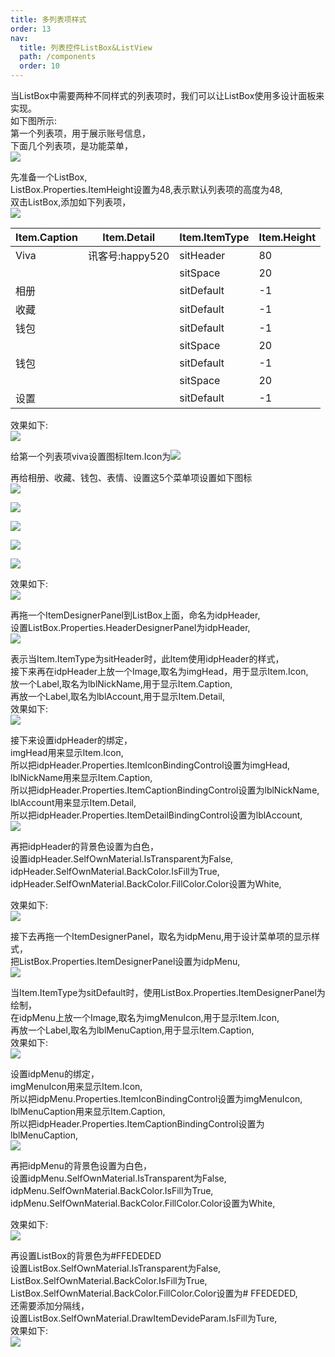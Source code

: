 ```yaml
---
title: 多列表项样式
order: 13
nav:
  title: 列表控件ListBox&ListView
  path: /components
  order: 10
---
```


当ListBox中需要两种不同样式的列表项时，我们可以让ListBox使用多设计面板来实现。  
如下图所示:  
第一个列表项，用于展示账号信息，  
下面几个列表项，是功能菜单，  
![](http://www.orangeui.cn/orangeuiblog/OrangeUI/10.17.OrangeUI%E6%8E%A7%E4%BB%B6%E4%BD%BF%E7%94%A8%E8%AF%B4%E6%98%8E(%E5%88%97%E8%A1%A8%E6%A1%86%E6%8E%A7%E4%BB%B6ListBox)(%E7%A4%BA%E4%BE%8B17%20%E4%BD%BF%E7%94%A8%E5%A4%9A%E4%B8%AA%E8%AE%BE%E8%AE%A1%E9%9D%A2%E6%9D%BF).files/image001.png)


 
 
先准备一个ListBox,  
ListBox.Properties.ItemHeight设置为48,表示默认列表项的高度为48,  
双击ListBox,添加如下列表项，  
![](http://www.orangeui.cn/orangeuiblog/OrangeUI/10.17.OrangeUI%E6%8E%A7%E4%BB%B6%E4%BD%BF%E7%94%A8%E8%AF%B4%E6%98%8E(%E5%88%97%E8%A1%A8%E6%A1%86%E6%8E%A7%E4%BB%B6ListBox)(%E7%A4%BA%E4%BE%8B17%20%E4%BD%BF%E7%94%A8%E5%A4%9A%E4%B8%AA%E8%AE%BE%E8%AE%A1%E9%9D%A2%E6%9D%BF).files/image003.png)

|Item.Caption        |Item.Detail         |Item.ItemType       |Item.Height  |
|  ----  | ----  | ----  | ----  |
|Viva                |讯客号:happy520    |sitHeader          |80 |
|           |                   |sitSpace                   |20   |
|相册               |                    |sitDefault         |-1  |
|收藏               |                    |sitDefault         |-1  |
|钱包               |                    |sitDefault         |-1  |
|           |                   |sitSpace                   |20   |
|钱包               |                    |sitDefault         |-1  |
|           |                   |sitSpace                   |20   |
|设置               |                    |sitDefault         |-1  |

效果如下:  
![](http://www.orangeui.cn/orangeuiblog/OrangeUI/10.17.OrangeUI%E6%8E%A7%E4%BB%B6%E4%BD%BF%E7%94%A8%E8%AF%B4%E6%98%8E(%E5%88%97%E8%A1%A8%E6%A1%86%E6%8E%A7%E4%BB%B6ListBox)(%E7%A4%BA%E4%BE%8B17%20%E4%BD%BF%E7%94%A8%E5%A4%9A%E4%B8%AA%E8%AE%BE%E8%AE%A1%E9%9D%A2%E6%9D%BF).files/image005.png)


给第一个列表项viva设置图标Item.Icon为![](http://www.orangeui.cn/orangeuiblog/OrangeUI/10.17.OrangeUI%E6%8E%A7%E4%BB%B6%E4%BD%BF%E7%94%A8%E8%AF%B4%E6%98%8E(%E5%88%97%E8%A1%A8%E6%A1%86%E6%8E%A7%E4%BB%B6ListBox)(%E7%A4%BA%E4%BE%8B17%20%E4%BD%BF%E7%94%A8%E5%A4%9A%E4%B8%AA%E8%AE%BE%E8%AE%A1%E9%9D%A2%E6%9D%BF).files/image007.png)


再给相册、收藏、钱包、表情、设置这5个菜单项设置如下图标  
![](http://www.orangeui.cn/orangeuiblog/OrangeUI/10.17.OrangeUI%E6%8E%A7%E4%BB%B6%E4%BD%BF%E7%94%A8%E8%AF%B4%E6%98%8E(%E5%88%97%E8%A1%A8%E6%A1%86%E6%8E%A7%E4%BB%B6ListBox)(%E7%A4%BA%E4%BE%8B17%20%E4%BD%BF%E7%94%A8%E5%A4%9A%E4%B8%AA%E8%AE%BE%E8%AE%A1%E9%9D%A2%E6%9D%BF).files/image009.png)

![](http://www.orangeui.cn/orangeuiblog/OrangeUI/10.17.OrangeUI%E6%8E%A7%E4%BB%B6%E4%BD%BF%E7%94%A8%E8%AF%B4%E6%98%8E(%E5%88%97%E8%A1%A8%E6%A1%86%E6%8E%A7%E4%BB%B6ListBox)(%E7%A4%BA%E4%BE%8B17%20%E4%BD%BF%E7%94%A8%E5%A4%9A%E4%B8%AA%E8%AE%BE%E8%AE%A1%E9%9D%A2%E6%9D%BF).files/image011.png)

![](http://www.orangeui.cn/orangeuiblog/OrangeUI/10.17.OrangeUI%E6%8E%A7%E4%BB%B6%E4%BD%BF%E7%94%A8%E8%AF%B4%E6%98%8E(%E5%88%97%E8%A1%A8%E6%A1%86%E6%8E%A7%E4%BB%B6ListBox)(%E7%A4%BA%E4%BE%8B17%20%E4%BD%BF%E7%94%A8%E5%A4%9A%E4%B8%AA%E8%AE%BE%E8%AE%A1%E9%9D%A2%E6%9D%BF).files/image013.png)

![](http://www.orangeui.cn/orangeuiblog/OrangeUI/10.17.OrangeUI%E6%8E%A7%E4%BB%B6%E4%BD%BF%E7%94%A8%E8%AF%B4%E6%98%8E(%E5%88%97%E8%A1%A8%E6%A1%86%E6%8E%A7%E4%BB%B6ListBox)(%E7%A4%BA%E4%BE%8B17%20%E4%BD%BF%E7%94%A8%E5%A4%9A%E4%B8%AA%E8%AE%BE%E8%AE%A1%E9%9D%A2%E6%9D%BF).files/image015.png)

![](http://www.orangeui.cn/orangeuiblog/OrangeUI/10.17.OrangeUI%E6%8E%A7%E4%BB%B6%E4%BD%BF%E7%94%A8%E8%AF%B4%E6%98%8E(%E5%88%97%E8%A1%A8%E6%A1%86%E6%8E%A7%E4%BB%B6ListBox)(%E7%A4%BA%E4%BE%8B17%20%E4%BD%BF%E7%94%A8%E5%A4%9A%E4%B8%AA%E8%AE%BE%E8%AE%A1%E9%9D%A2%E6%9D%BF).files/image017.png)


效果如下:   
![](http://www.orangeui.cn/orangeuiblog/OrangeUI/10.17.OrangeUI%E6%8E%A7%E4%BB%B6%E4%BD%BF%E7%94%A8%E8%AF%B4%E6%98%8E(%E5%88%97%E8%A1%A8%E6%A1%86%E6%8E%A7%E4%BB%B6ListBox)(%E7%A4%BA%E4%BE%8B17%20%E4%BD%BF%E7%94%A8%E5%A4%9A%E4%B8%AA%E8%AE%BE%E8%AE%A1%E9%9D%A2%E6%9D%BF).files/image019.png)



再拖一个ItemDesignerPanel到ListBox上面，命名为idpHeader,  
设置ListBox.Properties.HeaderDesignerPanel为idpHeader,  
![](http://www.orangeui.cn/orangeuiblog/OrangeUI/10.17.OrangeUI%E6%8E%A7%E4%BB%B6%E4%BD%BF%E7%94%A8%E8%AF%B4%E6%98%8E(%E5%88%97%E8%A1%A8%E6%A1%86%E6%8E%A7%E4%BB%B6ListBox)(%E7%A4%BA%E4%BE%8B17%20%E4%BD%BF%E7%94%A8%E5%A4%9A%E4%B8%AA%E8%AE%BE%E8%AE%A1%E9%9D%A2%E6%9D%BF).files/image021.png)


表示当Item.ItemType为sitHeader时，此Item使用idpHeader的样式，  
接下来再在idpHeader上放一个Image,取名为imgHead，用于显示Item.Icon,  
放一个Label,取名为lblNickName,用于显示Item.Caption,  
再放一个Label,取名为lblAccount,用于显示Item.Detail,  
效果如下:  
![](http://www.orangeui.cn/orangeuiblog/OrangeUI/10.17.OrangeUI%E6%8E%A7%E4%BB%B6%E4%BD%BF%E7%94%A8%E8%AF%B4%E6%98%8E(%E5%88%97%E8%A1%A8%E6%A1%86%E6%8E%A7%E4%BB%B6ListBox)(%E7%A4%BA%E4%BE%8B17%20%E4%BD%BF%E7%94%A8%E5%A4%9A%E4%B8%AA%E8%AE%BE%E8%AE%A1%E9%9D%A2%E6%9D%BF).files/image023.png)


接下来设置idpHeader的绑定，  
imgHead用来显示Item.Icon,  
所以把idpHeader.Properties.ItemIconBindingControl设置为imgHead,  
lblNickName用来显示Item.Caption,  
所以把idpHeader.Properties.ItemCaptionBindingControl设置为lblNickName,  
lblAccount用来显示Item.Detail,  
所以把idpHeader.Properties.ItemDetailBindingControl设置为lblAccount,  
![](http://www.orangeui.cn/orangeuiblog/OrangeUI/10.17.OrangeUI%E6%8E%A7%E4%BB%B6%E4%BD%BF%E7%94%A8%E8%AF%B4%E6%98%8E(%E5%88%97%E8%A1%A8%E6%A1%86%E6%8E%A7%E4%BB%B6ListBox)(%E7%A4%BA%E4%BE%8B17%20%E4%BD%BF%E7%94%A8%E5%A4%9A%E4%B8%AA%E8%AE%BE%E8%AE%A1%E9%9D%A2%E6%9D%BF).files/image025.png)


再把idpHeader的背景色设置为白色，  
设置idpHeader.SelfOwnMaterial.IsTransparent为False,  
idpHeader.SelfOwnMaterial.BackColor.IsFill为True,  
idpHeader.SelfOwnMaterial.BackColor.FillColor.Color设置为White,  
 
效果如下:  
![](http://www.orangeui.cn/orangeuiblog/OrangeUI/10.17.OrangeUI%E6%8E%A7%E4%BB%B6%E4%BD%BF%E7%94%A8%E8%AF%B4%E6%98%8E(%E5%88%97%E8%A1%A8%E6%A1%86%E6%8E%A7%E4%BB%B6ListBox)(%E7%A4%BA%E4%BE%8B17%20%E4%BD%BF%E7%94%A8%E5%A4%9A%E4%B8%AA%E8%AE%BE%E8%AE%A1%E9%9D%A2%E6%9D%BF).files/image027.png)


 
接下去再拖一个ItemDesignerPanel，取名为idpMenu,用于设计菜单项的显示样式，  
把ListBox.Properties.ItemDesignerPanel设置为idpMenu,  
![](http://www.orangeui.cn/orangeuiblog/OrangeUI/10.17.OrangeUI%E6%8E%A7%E4%BB%B6%E4%BD%BF%E7%94%A8%E8%AF%B4%E6%98%8E(%E5%88%97%E8%A1%A8%E6%A1%86%E6%8E%A7%E4%BB%B6ListBox)(%E7%A4%BA%E4%BE%8B17%20%E4%BD%BF%E7%94%A8%E5%A4%9A%E4%B8%AA%E8%AE%BE%E8%AE%A1%E9%9D%A2%E6%9D%BF).files/image029.png)


当Item.ItemType为sitDefault时，使用ListBox.Properties.ItemDesignerPanel为绘制，  
在idpMenu上放一个Image,取名为imgMenuIcon,用于显示Item.Icon,  
再放一个Label,取名为lblMenuCaption,用于显示Item.Caption,  
效果如下:  
![](http://www.orangeui.cn/orangeuiblog/OrangeUI/10.17.OrangeUI%E6%8E%A7%E4%BB%B6%E4%BD%BF%E7%94%A8%E8%AF%B4%E6%98%8E(%E5%88%97%E8%A1%A8%E6%A1%86%E6%8E%A7%E4%BB%B6ListBox)(%E7%A4%BA%E4%BE%8B17%20%E4%BD%BF%E7%94%A8%E5%A4%9A%E4%B8%AA%E8%AE%BE%E8%AE%A1%E9%9D%A2%E6%9D%BF).files/image031.png)


设置idpMenu的绑定，  
imgMenuIcon用来显示Item.Icon,  
所以把idpMenu.Properties.ItemIconBindingControl设置为imgMenuIcon,  
lblMenuCaption用来显示Item.Caption,  
所以把idpHeader.Properties.ItemCaptionBindingControl设置为lblMenuCaption,  
![](http://www.orangeui.cn/orangeuiblog/OrangeUI/10.17.OrangeUI%E6%8E%A7%E4%BB%B6%E4%BD%BF%E7%94%A8%E8%AF%B4%E6%98%8E(%E5%88%97%E8%A1%A8%E6%A1%86%E6%8E%A7%E4%BB%B6ListBox)(%E7%A4%BA%E4%BE%8B17%20%E4%BD%BF%E7%94%A8%E5%A4%9A%E4%B8%AA%E8%AE%BE%E8%AE%A1%E9%9D%A2%E6%9D%BF).files/image033.png)


再把idpMenu的背景色设置为白色，  
设置idpMenu.SelfOwnMaterial.IsTransparent为False,  
idpMenu.SelfOwnMaterial.BackColor.IsFill为True,  
idpMenu.SelfOwnMaterial.BackColor.FillColor.Color设置为White,  
 
效果如下:  
![](http://www.orangeui.cn/orangeuiblog/OrangeUI/10.17.OrangeUI%E6%8E%A7%E4%BB%B6%E4%BD%BF%E7%94%A8%E8%AF%B4%E6%98%8E(%E5%88%97%E8%A1%A8%E6%A1%86%E6%8E%A7%E4%BB%B6ListBox)(%E7%A4%BA%E4%BE%8B17%20%E4%BD%BF%E7%94%A8%E5%A4%9A%E4%B8%AA%E8%AE%BE%E8%AE%A1%E9%9D%A2%E6%9D%BF).files/image035.png)


再设置ListBox的背景色为#FFEDEDED  
设置ListBox.SelfOwnMaterial.IsTransparent为False,  
ListBox.SelfOwnMaterial.BackColor.IsFill为True,  
ListBox.SelfOwnMaterial.BackColor.FillColor.Color设置为# FFEDEDED,  
还需要添加分隔线，  
设置ListBox.SelfOwnMaterial.DrawItemDevideParam.IsFill为Ture,  
效果如下:  
![](http://www.orangeui.cn/orangeuiblog/OrangeUI/10.17.OrangeUI%E6%8E%A7%E4%BB%B6%E4%BD%BF%E7%94%A8%E8%AF%B4%E6%98%8E(%E5%88%97%E8%A1%A8%E6%A1%86%E6%8E%A7%E4%BB%B6ListBox)(%E7%A4%BA%E4%BE%8B17%20%E4%BD%BF%E7%94%A8%E5%A4%9A%E4%B8%AA%E8%AE%BE%E8%AE%A1%E9%9D%A2%E6%9D%BF).files/image037.png)





